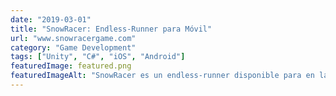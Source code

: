 ```yaml
---
date: "2019-03-01"
title: "SnowRacer: Endless-Runner para Móvil"
url: "www.snowracergame.com"
category: "Game Development"
tags: ["Unity", "C#", "iOS", "Android"]
featuredImage: featured.png
featuredImageAlt: "SnowRacer es un endless-runner disponible para en la App Store y en Google Play"
---
```

